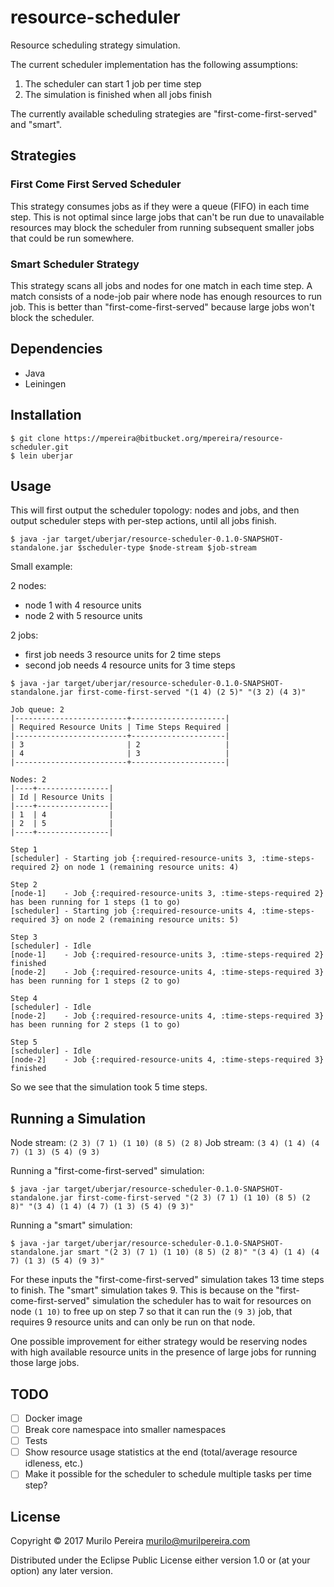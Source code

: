 # resource-scheduler

Resource scheduling strategy simulation.

The current scheduler implementation has the following assumptions:
1. The scheduler can start 1 job per time step
2. The simulation is finished when all jobs finish

The currently available scheduling strategies are "first-come-first-served" and "smart".

## Strategies

### First Come First Served Scheduler

This strategy consumes jobs as if they were a queue (FIFO) in each time
step. This is not optimal since large jobs that can't be run due to unavailable
resources may block the scheduler from running subsequent smaller jobs that
could be run somewhere.

### Smart Scheduler Strategy

This strategy scans all jobs and nodes for one match in each time step. A match
consists of a node-job pair where node has enough resources to run job. This is
better than "first-come-first-served" because large jobs won't block the
scheduler.

## Dependencies

- Java
- Leiningen

## Installation

```
$ git clone https://mpereira@bitbucket.org/mpereira/resource-scheduler.git
$ lein uberjar
```

## Usage

This will first output the scheduler topology: nodes and jobs, and then output
scheduler steps with per-step actions, until all jobs finish.

```
$ java -jar target/uberjar/resource-scheduler-0.1.0-SNAPSHOT-standalone.jar $scheduler-type $node-stream $job-stream
```

Small example:

2 nodes:
- node 1 with 4 resource units
- node 2 with 5 resource units

2 jobs:
- first job needs 3 resource units for 2 time steps
- second job needs 4 resource units for 3 time steps

```
$ java -jar target/uberjar/resource-scheduler-0.1.0-SNAPSHOT-standalone.jar first-come-first-served "(1 4) (2 5)" "(3 2) (4 3)"

Job queue: 2
|-------------------------+---------------------|
| Required Resource Units | Time Steps Required |
|-------------------------+---------------------|
| 3                       | 2                   |
| 4                       | 3                   |
|-------------------------+---------------------|

Nodes: 2
|----+----------------|
| Id | Resource Units |
|----+----------------|
| 1  | 4              |
| 2  | 5              |
|----+----------------|

Step 1
[scheduler] - Starting job {:required-resource-units 3, :time-steps-required 2} on node 1 (remaining resource units: 4)

Step 2
[node-1]    - Job {:required-resource-units 3, :time-steps-required 2} has been running for 1 steps (1 to go)
[scheduler] - Starting job {:required-resource-units 4, :time-steps-required 3} on node 2 (remaining resource units: 5)

Step 3
[scheduler] - Idle
[node-1]    - Job {:required-resource-units 3, :time-steps-required 2} finished
[node-2]    - Job {:required-resource-units 4, :time-steps-required 3} has been running for 1 steps (2 to go)

Step 4
[scheduler] - Idle
[node-2]    - Job {:required-resource-units 4, :time-steps-required 3} has been running for 2 steps (1 to go)

Step 5
[scheduler] - Idle
[node-2]    - Job {:required-resource-units 4, :time-steps-required 3} finished
```

So we see that the simulation took 5 time steps.

## Running a Simulation

Node stream: `(2 3) (7 1) (1 10) (8 5) (2 8)`
Job stream:  `(3 4) (1 4) (4 7) (1 3) (5 4) (9 3)`

Running a "first-come-first-served" simulation:

```
$ java -jar target/uberjar/resource-scheduler-0.1.0-SNAPSHOT-standalone.jar first-come-first-served "(2 3) (7 1) (1 10) (8 5) (2 8)" "(3 4) (1 4) (4 7) (1 3) (5 4) (9 3)"
```

Running a "smart" simulation:

```
$ java -jar target/uberjar/resource-scheduler-0.1.0-SNAPSHOT-standalone.jar smart "(2 3) (7 1) (1 10) (8 5) (2 8)" "(3 4) (1 4) (4 7) (1 3) (5 4) (9 3)"
```

For these inputs the "first-come-first-served" simulation takes 13 time steps to
finish. The "smart" simulation takes 9. This is because on the
"first-come-first-served" simulation the scheduler has to wait for resources on
node `(1 10)` to free up on step 7 so that it can run the `(9 3)` job, that
requires 9 resource units and can only be run on that node.

One possible improvement for either strategy would be reserving nodes with high
available resource units in the presence of large jobs for running those large
jobs.

## TODO

- [ ] Docker image
- [ ] Break core namespace into smaller namespaces
- [ ] Tests
- [ ] Show resource usage statistics at the end (total/average resource idleness, etc.)
- [ ] Make it possible for the scheduler to schedule multiple tasks per time step?

## License

Copyright © 2017 Murilo Pereira <murilo@murilpereira.com>

Distributed under the Eclipse Public License either version 1.0 or (at your
option) any later version.
